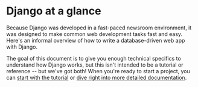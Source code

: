 # Django at a glance

Because Django was developed in a fast-paced newsroom environment, it was designed to make common web development tasks fast and easy. Here's an informal overview of how to write a database-driven web app with Django.

The goal of this document is to give you enough technical specifics to understand how Django works, but this isn't intended to be a tutorial or reference -- but we've got both! When you're ready to start a project, you can [start with the tutorial](https://github.com/AndrewSRea/My_Learning_Port_II/tree/main/Django/Django_Tutorial/Django_App_Part_1#writing-your-first-django-app---part-1) or [dive right into more detailed documentation]().